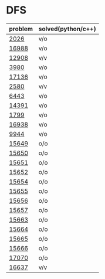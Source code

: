 # DFS

|problem|solved(python/c++)|
|---|---|
|[2026](https://www.acmicpc.net/problem/2026)|v/o|
|[16988](https://www.acmicpc.net/problem/16988)|v/o|
|[12908](https://www.acmicpc.net/problem/12908)|v/v|
|[3980](https://www.acmicpc.net/problem/3980)|v/o|
|[17136](https://www.acmicpc.net/problem/17136)|v/o|
|[2580](https://www.acmicpc.net/problem/2580)|v/v|
|[6443](https://www.acmicpc.net/problem/6443)|v/o|
|[14391](https://www.acmicpc.net/problem/14391)|v/o|
|[1799](https://www.acmicpc.net/problem/1799)|v/o|
|[16938](https://www.acmicpc.net/problem/16938)|v/o|
|[9944](https://www.acmicpc.net/problem/9944)|v/o|
|[15649](https://www.acmicpc.net/problem/15649)|o/o|
|[15650](https://www.acmicpc.net/problem/15650)|o/o|
|[15651](https://www.acmicpc.net/problem/15651)|o/o|
|[15652](https://www.acmicpc.net/problem/15652)|o/o|
|[15654](https://www.acmicpc.net/problem/15654)|o/o|
|[15655](https://www.acmicpc.net/problem/15655)|o/o|
|[15656](https://www.acmicpc.net/problem/15656)|o/o|
|[15657](https://www.acmicpc.net/problem/15657)|o/o|
|[15663](https://www.acmicpc.net/problem/15663)|o/o|
|[15664](https://www.acmicpc.net/problem/15664)|o/o|
|[15665](https://www.acmicpc.net/problem/15665)|o/o|
|[15666](https://www.acmicpc.net/problem/15666)|o/o|
|[17070](https://www.acmicpc.net/problem/17070)|o/o|
|[16637](https://www.acmicpc.net/problem/16637)|v/v|
